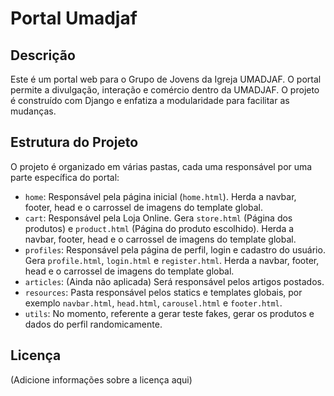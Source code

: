 # Portal Umadjaf

## Descrição

Este é um portal web para o Grupo de Jovens da Igreja UMADJAF. O portal permite a divulgação, interação e comércio dentro da UMADJAF. O projeto é construído com Django e enfatiza a modularidade para facilitar as mudanças.

## Estrutura do Projeto

O projeto é organizado em várias pastas, cada uma responsável por uma parte específica do portal:

- `home`: Responsável pela página inicial (`home.html`). Herda a navbar, footer, head e o carrossel de imagens do template global.
- `cart`: Responsável pela Loja Online. Gera `store.html` (Página dos produtos) e `product.html` (Página do produto escolhido). Herda a navbar, footer, head e o carrossel de imagens do template global.
- `profiles`: Responsável pela página de perfil, login e cadastro do usuário. Gera `profile.html`, `login.html` e `register.html`. Herda a navbar, footer, head e o carrossel de imagens do template global.
- `articles`: (Ainda não aplicada) Será responsável pelos artigos postados.
- `resources`: Pasta responsável pelos statics e templates globais, por exemplo `navbar.html`, `head.html`, `carousel.html` e `footer.html`.
- `utils`: No momento, referente a gerar teste fakes, gerar os produtos e dados do perfil randomicamente.

## Licença

(Adicione informações sobre a licença aqui)